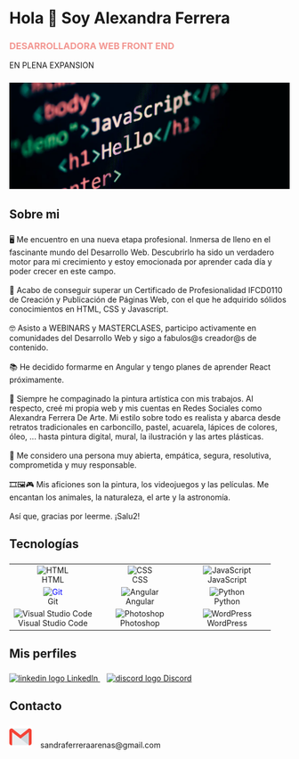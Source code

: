 <h1 align="left">Hola 👋 Soy Alexandra Ferrera</h1>
<h3 style="color:#f39792">DESARROLLADORA WEB FRONT END </h3>
<p>EN PLENA EXPANSION</p>

###

<img src="imgportada2.webp">

###

<h2 color="#9ebaa3" align="left">Sobre mi</h2>

###

<p align="left">🖥 Me encuentro en una nueva etapa profesional. Inmersa de lleno en el fascinante mundo del Desarrollo Web. Descubrirlo ha sido un verdadero motor para mi crecimiento y estoy emocionada por aprender cada día y poder crecer en este campo.<br><br>📑 Acabo de conseguir superar un Certificado de Profesionalidad IFCD0110 de Creación y Publicación de Páginas Web, con el que he adquirido sólidos conocimientos en HTML, CSS y Javascript.<br><br>🤓 Asisto a WEBINARS y MASTERCLASES, participo activamente en comunidades del Desarrollo Web y sigo a fabulos@s creador@s de contenido. <br><br>📚 He decidido formarme en Angular y tengo planes de aprender React próximamente.<br><br>🎨 Siempre he compaginado la pintura artística con mis trabajos. Al respecto, creé mi propia web y mis cuentas en Redes Sociales como Alexandra Ferrera De Arte. Mi estilo sobre todo es realista y abarca desde retratos tradicionales en carboncillo, pastel, acuarela, lápices de colores, óleo, ... hasta pintura digital, mural, la ilustración y las artes plásticas.<br><br>👩 Me considero una persona muy abierta, empática, segura, resolutiva, comprometida y muy responsable.<br><br>🎞🖼🎮 Mis aficiones son la pintura, los videojuegos y las películas. Me encantan los animales, la naturaleza, el arte y la astronomía.<br><br>Así que, gracias por leerme. ¡Salu2!</p>

###

<h2 align="left">Tecnologías</h2>

###

<table>
  <tr>
    <td align="center" width="33%">
      <img src="https://img.icons8.com/color/48/000000/html-5.png" alt="HTML" width="25" height="25"/><br/>HTML
    </td>
    <td align="center" width="33%">
      <img src="https://img.icons8.com/color/48/000000/css3.png" alt="CSS" width="25" height="25"/><br/>CSS
    </td>
    <td align="center" width="33%">
      <img src="https://img.icons8.com/color/48/000000/javascript.png" alt="JavaScript" width="25" height="25"/><br/>JavaScript
    </td>
  </tr>
  <tr>
    <td align="center" width="33%">
      <img src="https://img.icons8.com/ios-filled/50/0000FF/git.png" alt="Git" width="25" height="25" style="color: #0000FF;"/><br/>Git
    </td>
    <td align="center" width="33%">
      <img src="https://img.icons8.com/color/48/000000/angularjs.png" alt="Angular" width="25" height="25"/><br/>Angular
    </td>
    <td align="center" width="33%">
      <img src="https://img.icons8.com/color/48/000000/python.png" alt="Python" width="25" height="25"/><br/>Python
    </td>
  </tr>
  <tr>
    <td align="center" width="33%">
      <img src="https://img.icons8.com/color/48/000000/visual-studio-code-2019.png" alt="Visual Studio Code" width="25" height="25"/><br/>Visual Studio Code
    </td>
    <td align="center" width="33%">
      <img src="https://img.icons8.com/color/48/000000/adobe-photoshop.png" alt="Photoshop" width="25" height="25"/><br/>Photoshop
    </td>
    <td align="center" width="33%">
      <img src="https://img.icons8.com/color/48/000000/wordpress.png" alt="WordPress" width="25" height="25"/><br/>WordPress
    </td>
  </tr>
</table>

###

<h2 align="left">Mis perfiles</h2>

###

<div align="left">
  <a href="https://www.linkedin.com/in/alexandra-ferrera-arenas/" target="_blank">
    <img src="https://cdn.jsdelivr.net/gh/devicons/devicon@latest/icons/linkedin/linkedin-original.svg" height="40" alt="linkedin logo" />
    LinkedIn
  </a>
  <span>&nbsp;&nbsp;</span>
  <a href="https://discord.com/users/818988764508061746" target="_blank">
    <img src="https://raw.githubusercontent.com/maurodesouza/profile-readme-generator/master/src/assets/icons/social/discord/default.svg" height="40" alt="discord logo" />
    Discord
  </a>
</div>

###

<h2 align="left">Contacto</h2>

###

<div align="left">
  <p>
    <img src="gmail.png" height="40" alt="abrir gmail"/>
    <span>&nbsp;&nbsp;</span>
    sandraferreraarenas@gmail.com
  </p>
</div>

###
